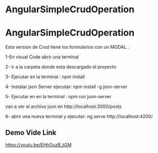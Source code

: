 # AngularSimpleCrudOperation

# AngularSimpleCrudOperation
Esta version de Crud tiene los formularios con un MODAL .

1-En visual Code abrir una terminal 

2- Ir a la carpeta donde esta descargado el proyecto

3- Ejecutar en la terminal : npm install

4- Instalar json Server ejecutar: npm install -g json-server

5- Ejecutar en en la terminal :  npm run json-server

  van a ver el archivo json en http://localhost:3000/posts
  
6- abrir una nueva terminal y ejecutar: ng serve
http://localhost:4200/


## Demo Vide Link
https://youtu.be/EHhOuzB_tGM

